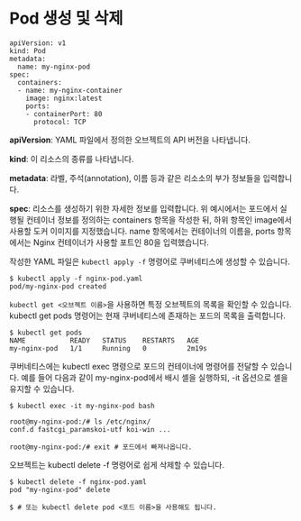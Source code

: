# Pod 생성 및 삭제



```
apiVersion: v1
kind: Pod
metadata:
  name: my-nginx-pod
spec:
  containers:
  - name: my-nginx-container
    image: nginx:latest
    ports:
    - containerPort: 80
      protocol: TCP
```



**apiVersion**: YAML 파일에서 정의한 오브젝트의 API  버전을 나타냅니다.

**kind**: 이 리소스의 종류를 나타냅니다.

**metadata**: 라벨, 주석(annotation), 이름 등과 같은 리소소의 부가 정보들을 입력합니다.

**spec**: 리소스를 생성하기 위한 자세한 정보를 입력합니다. 위 예시에서는 포드에서 실행될 컨테이너 정보를 정의하는 containers 항목을 작성한 뒤, 하위 항목인 image에서 사용할 도커 이미지를 지정했습니다. name 항목에서는 컨테이너의 이름을, ports 항목에서는 Nginx 컨테이너가 사용할 포트인 80을 입력했습니다.



작성한 YAML 파일은 `kubectl apply -f` 명령어로 쿠버네티스에 생성할 수 있습니다.

```
$ kubectl apply -f nginx-pod.yaml
pod/my-nginx-pod created
```



`kubectl get <오브젝트 이름>`을 사용하면 특정 오브젝트의 목록을 확인할 수 있습니다. kubectl get pods 명령어는 현재 쿠버네티스에 존재하는 포드의 목록을 출력합니다.

```
$ kubectl get pods
NAME           READY   STATUS    RESTARTS   AGE
my-nginx-pod   1/1     Running   0          2m19s
```



쿠버네티스에는 kubectl exec 명령으로 포드의 컨테이너에 명령어를 전달할 수 있습니다. 예를 들어 다음과 같이 my-nginx-pod에서 배시 셸을 실행하되, -it 옵션으로 셸을 유지할 수 있습니다.

```
$ kubectl exec -it my-nginx-pod bash

root@my-nginx-pod:/# ls /etc/nginx/
conf.d fastcgi_paramskoi-utf koi-win ...

root@my-nginx-pod:/# exit # 포드에서 빠져나옵니다.
```



오브젝트는 kubectl delete -f 명령어로 쉽게 삭제할 수 있습니다.

```
$ kubectl delete -f nginx-pod.yaml
pod "my-nginx-pod" delete

$ # 또는 kubectl delete pod <포드 이름>을 사용해도 됩니다.
```



